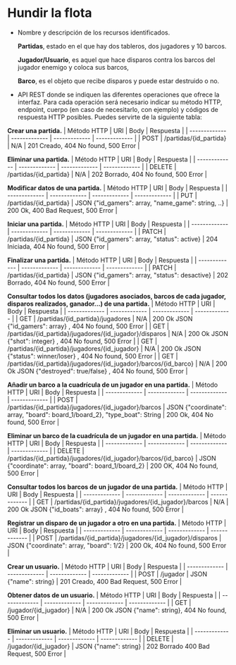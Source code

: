 # Hundir la flota

- Nombre y descripción de los recursos identificados.

  **Partidas**, estado en el que hay dos tableros, dos jugadores y 10 barcos.

   **Jugador/Usuario**, es aquel que hace disparos contra los barcos del jugador enemigo y coloca sus barcos,

  **Barco**, es el objeto que recibe disparos y puede estar destruido o no.

- API REST donde se indiquen las diferentes operaciones que ofrece la interfaz. Para cada operación será necesario indicar su método HTTP, endpoint, cuerpo (en caso de necesitarlo, con ejemplo) y códigos de respuesta HTTP posibles. Puedes servirte de la siguiente tabla:

**Crear una partida.**
| Método HTTP   | URI                     | Body          | Respuesta |
| ------------- | -------------           | ------------- | ------------- |
| POST          | /partidas/{id_partida}  | N/A           | 201 Creado, 404 No found, 500 Error |


**Eliminar una partida.**
| Método HTTP   | URI                     | Body          | Respuesta |
| ------------- | -------------           | ------------- | ------------- |
| DELETE        | /partidas/{id_partida}  | N/A           | 202 Borrado, 404 No found, 500 Error |


**Modificar datos de una partida.**
| Método HTTP   | URI                     | Body                                                    | Respuesta |
| ------------- | -------------           | -------------                                           | ------------- |
| PUT           | /partidas/{id_partida}  | JSON  {"id_gamers": array, "name_game": string, ..}     | 200 Ok, 400 Bad Request, 500 Error |


**Iniciar una partida.**
| Método HTTP   | URI                       | Body                                           | Respuesta |
| ------------- | -------------             | -------------                                  | ------------- |
| PATCH         | /partidas/{id_partida}    | JSON {"id_gamers": array, "status": active}    | 204 Iniciada, 404 No found, 500 Error |


**Finalizar una partida.**
| Método HTTP   | URI                      | Body                                           | Respuesta |
| ------------- | -------------            | -------------                                  | ------------- |
| PATCH         | /partidas/{id_partida}   | JSON {"id_gamers": array, "status": desactive} | 202 Borrado, 404 No found, 500 Error |


**Consultar todos los datos (jugadores asociados, barcos de cada jugador, disparos realizados, ganador...) de una partida.**
| Método HTTP   | URI                                                    | Body            | Respuesta                       | 
| ------------- | -------------                                          | -------------   | -------------                   | 
| GET           | /partidas/{id_partida}/jugadores                       | N/A             | 200 Ok JSON {"id_gamers": array} , 404 No found, 500 Error | 
| GET           | /partidas/{id_partida}/jugadores/{id_jugador}/disparos | N/A             | 200 Ok JSON {"shot": integer} , 404 No found, 500 Error | 
| GET           | /partidas/{id_partida}/jugadores/{id_jugador}          | N/A             | 200 Ok JSON {"status": winner/loser} , 404 No found, 500 Error | 
| GET           | /partidas/{id_partida}/jugadores/{id_jugador}/barcos/{id_barco}   | N/A   | 200 Ok JSON {"destroyed": true/false} , 404 No found, 500 Error | 


**Añadir un barco a la cuadrícula de un jugador en una partida.**
| Método HTTP   | URI                                                   | Body                                      | Respuesta |
| ------------- | -------------                                         | -------------                             | ------------- |
| POST          | /partidas/{id_partida}/jugadores/{id_jugador}/barcos  | JSON {"coordinate": array, "board": board_1/board_2}, "type_boat": String  | 200 Ok, 404 No found, 500 Error |


**Eliminar un barco de la cuadrícula de un jugador en una partida.**
| Método HTTP   | URI                                                              | Body                                        | Respuesta |
| ------------- | -------------                                                    | -------------                               | ------------- |
| DELETE        | /partidas/{id_partida}/jugadores/{id_jugador}/barcos/{id_barco}  | JSON {"coordinate": array, "board": board_1/board_2}    | 200 OK, 404 No found, 500 Error |


**Consultar todos los barcos de un jugador de una partida.**
| Método HTTP   | URI                                                   | Body            | Respuesta |
| ------------- | -------------                                         | -------------   | ------------- |
| GET           | /partidas/{id_partida}/jugadores/{id_jugador}/barcos  | N/A             | 200 Ok JSON {"id_boats": array} , 404 No found, 500 Error | 



**Registrar un disparo de un jugador a otro en una partida.**
| Método HTTP   | URI                                                    | Body                                      | Respuesta |
| ------------- | -------------                                          | -------------                             | ------------- |
| POST          | /partidas/{id_partida}/jugadores/{id_jugador}/disparos | JSON {"coordinate": array, "board": 1/2}  | 200 Ok, 404 No found, 500 Error |


**Crear un usuario.**
| Método HTTP    | URI                     | Body                                       | Respuesta |
| -------------  | -------------           | -------------                              | ------------- |
| POST           | /jugador                | JSON {"name": string}                      | 201 Creado, 400 Bad Request, 500 Error |


**Obtener datos de un usuario.**
| Método HTTP   | URI                    | Body            | Respuesta |
| ------------- | -------------          | -------------   | ------------- |
| GET           | /jugador/{id_jugador}  | N/A             | 200 Ok JSON  {"name": string}, 404 No found, 500 Error | 


**Eliminar un usuario.**
| Método HTTP   | URI                       | Body                                       | Respuesta |
| ------------- | -------------             | -------------                              | ------------- |
| DELETE        | /jugador/{id_jugador}     | JSON {"name": string}                      | 202 Borrado 400 Bad Request, 500 Error |
